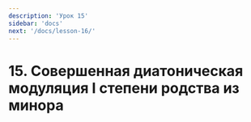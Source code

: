 ```yaml
---
description: 'Урок 15'
sidebar: 'docs'
next: '/docs/lesson-16/'
---
```


# 15. Совершенная диатоническая модуляция I степени родства из минора
